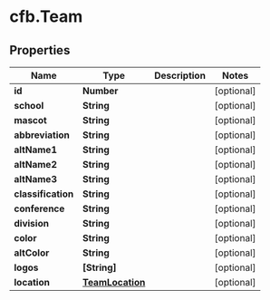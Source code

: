 # cfb.Team

## Properties
Name | Type | Description | Notes
------------ | ------------- | ------------- | -------------
**id** | **Number** |  | [optional] 
**school** | **String** |  | [optional] 
**mascot** | **String** |  | [optional] 
**abbreviation** | **String** |  | [optional] 
**altName1** | **String** |  | [optional] 
**altName2** | **String** |  | [optional] 
**altName3** | **String** |  | [optional] 
**classification** | **String** |  | [optional] 
**conference** | **String** |  | [optional] 
**division** | **String** |  | [optional] 
**color** | **String** |  | [optional] 
**altColor** | **String** |  | [optional] 
**logos** | **[String]** |  | [optional] 
**location** | [**TeamLocation**](TeamLocation.md) |  | [optional] 



